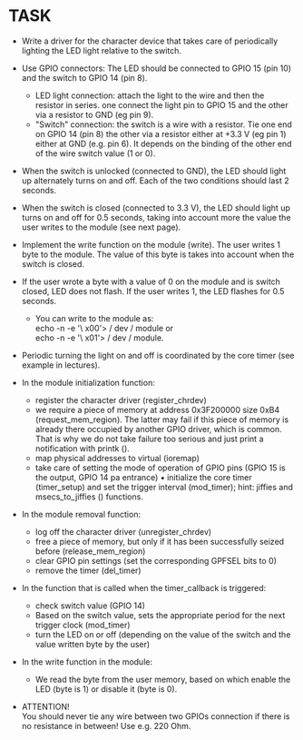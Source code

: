 # TASK
- Write a driver for the character device that takes care of periodically
lighting the LED light relative to the switch.
- Use GPIO connectors: The LED should be connected to GPIO 15
(pin 10) and the switch to GPIO 14 (pin 8).
  - LED light connection: attach the light to the wire and then the resistor in series. one connect the light pin to GPIO 15 and the other via a resistor to GND (eg pin 9).
  - "Switch" connection: the switch is a wire with a resistor. Tie one end on GPIO 14 (pin 8) the other via a resistor either at +3.3 V (eg pin 1) either at GND (e.g. pin 6). It depends on the binding of the other end of the wire switch value (1 or 0).
- When the switch is unlocked (connected to GND), the LED should light up alternately turns on and off. Each of the two conditions should last 2 seconds.
- When the switch is closed (connected to 3.3 V), the LED should light up turns on and off for 0.5 seconds, taking into account more the value the user writes to the module (see next page).

- Implement the write function on the module (write).
The user writes 1 byte to the module. The value of this byte is
takes into account when the switch is closed.
- If the user wrote a byte with a value of 0 on the module and is
switch closed, LED does not flash. If the user writes 1,
the LED flashes for 0.5 seconds.
  - You can write to the module as:  
  echo -n -e '\ x00'> / dev / module or  
  echo -n -e '\ x01'> / dev / module.  
- Periodic turning the light on and off is coordinated by the core
timer (see example in lectures).

- In the module initialization function:
  - register the character driver (register_chrdev)
  - we require a piece of memory at address 0x3F200000 size 0xB4
  (request_mem_region). The latter may fail if this piece of memory is already there
  occupied by another GPIO driver, which is common. That is why we do not take failure
  too serious and just print a notification with printk ().
  - map physical addresses to virtual (ioremap)
  - take care of setting the mode of operation of GPIO pins (GPIO 15 is the output, GPIO
  14 pa entrance)
  ▪ initialize the core timer (timer_setup) and set the trigger interval
  (mod_timer); hint: jiffies and msecs_to_jiffies () functions.


- In the module removal function:
  - log off the character driver (unregister_chrdev)
  - free a piece of memory, but only if it has been successfully seized before
  (release_mem_region)
  - clear GPIO pin settings (set the corresponding GPFSEL bits to 0)
  - remove the timer (del_timer)
- In the function that is called when the timer_callback is triggered:
  - check switch value (GPIO 14)
  - Based on the switch value, sets the appropriate period for the next trigger
  clock (mod_timer)
  - turn the LED on or off (depending on the value of the switch and the value
  written byte by the user)

- In the write function in the module:
  - We read the byte from the user memory, based on which enable the LED (byte is 1) or disable it (byte is 0).
- ATTENTION!  
You should never tie any wire between two GPIOs
connection if there is no resistance in between! Use e.g. 220 Ohm.
